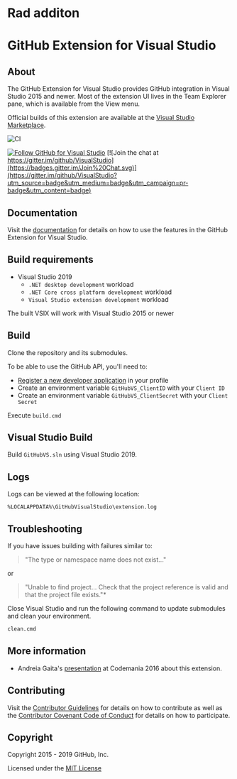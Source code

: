 # Rad additon
# GitHub Extension for Visual Studio

## About

The GitHub Extension for Visual Studio provides GitHub integration in Visual Studio 2015 and newer.
Most of the extension UI lives in the Team Explorer pane, which is available from the View menu.

Official builds of this extension are available at the [Visual Studio Marketplace](https://marketplace.visualstudio.com/items?itemName=GitHub.GitHubExtensionforVisualStudio).

![CI](https://github.com/github/visualstudio/workflows/CI/badge.svg)

[![Follow GitHub for Visual Studio](https://img.shields.io/twitter/follow/GitHubVS.svg?style=social "Follow GitHubVS")](https://twitter.com/githubvs?ref_src=twsrc%5Etfw) [![Join the chat at https://gitter.im/github/VisualStudio](https://badges.gitter.im/Join%20Chat.svg)](https://gitter.im/github/VisualStudio?utm_source=badge&utm_medium=badge&utm_campaign=pr-badge&utm_content=badge)

## Documentation
Visit the [documentation](https://github.com/github/VisualStudio/tree/master/docs) for details on how to use the features in the GitHub Extension for Visual Studio.

## Build requirements

* Visual Studio 2019
  * `.NET desktop development` workload
  * `.NET Core cross platform development` workload
  * `Visual Studio extension development` workload

The built VSIX will work with Visual Studio 2015 or newer

## Build

Clone the repository and its submodules.

To be able to use the GitHub API, you'll need to:

- [Register a new developer application](https://github.com/settings/developers) in your profile
- Create an environment variable `GitHubVS_ClientID` with your `Client ID`
- Create an environment variable `GitHubVS_ClientSecret` with your `Client Secret`

Execute `build.cmd`

## Visual Studio Build

Build `GitHubVS.sln` using Visual Studio 2019.

## Logs
Logs can be viewed at the following location:

`%LOCALAPPDATA%\GitHubVisualStudio\extension.log`

## Troubleshooting

If you have issues building with failures similar to:

> "The type or namespace name does not exist..."

or

> "Unable to find project... Check that the project reference is valid and that the project file exists."*

Close Visual Studio and run the following command to update submodules and clean your environment.

```txt
clean.cmd
```

## More information
- Andreia Gaita's [presentation](https://www.youtube.com/watch?v=hz2hCO8e_8w) at Codemania 2016 about this extension.

## Contributing

Visit the [Contributor Guidelines](CONTRIBUTING.md) for details on how to contribute as well as the [Contributor Covenant Code of Conduct](CODE_OF_CONDUCT.md) for details on how to participate.

## Copyright

Copyright 2015 - 2019 GitHub, Inc.

Licensed under the [MIT License](LICENSE.md)
